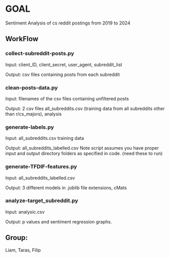 # GOAL
Sentiment Analysis of cs reddit postings from 2019 to 2024

## WorkFlow

### collect-subreddit-posts.py
Input: client_ID, client_secret, user_agent, subreddit_list

Output: csv files containing posts from each subreddit


### clean-posts-data.py
Input: filenames of the csv files containing unfiltered posts

Output: 2 csv files
all_subreddits.csv (training data from all subreddits other than r/cs_majors), analysis


### generate-labels.py
Input: all_subreddits.csv training data

Output: all_subreddits_labelled.csv
Note script assumes you have proper input and output directory folders as specified in code. (need these to run)


### generate-TFDIF-features.py
Input: all_subreddits_labelled.csv

Output: 3 different models in .joblib file extensions, cMats


### analyze-target_subreddit.py
Input: analysic.csv

Output: p values and sentiment regression graphs.



## Group: 
Liam, Taras, Filip






